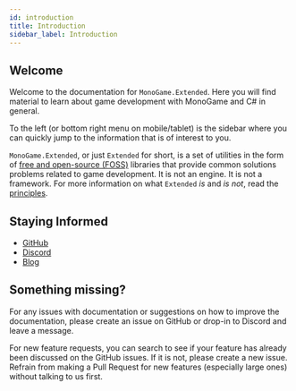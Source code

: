 ```yaml
---
id: introduction
title: Introduction
sidebar_label: Introduction
---
```


## Welcome

Welcome to the documentation for `MonoGame.Extended`. Here you will find material to learn about game development with MonoGame and C# in general.

To the left (or bottom right menu on mobile/tablet) is the sidebar where you can quickly jump to the information that is of interest to you.

`MonoGame.Extended`, or just `Extended` for short, is a set of utilities in the form of [free and open-source (FOSS)](https://en.wikipedia.org/wiki/Free_and_open-source_software) libraries that provide common solutions problems related to game development. It is not an engine. It is not a framework. For more information on what `Extended` *is* and *is not*, read the [principles](/docs/about/principles).

## Staying Informed

- [GitHub](https://github.com/craftworkgames/MonoGame.Extended)
- [Discord](https://discord.gg/BVXNYUf)
- [Blog](/blog)

## Something missing?

For any issues with documentation or suggestions on how to improve the documentation, please create an issue on GitHub or drop-in to Discord and leave a message.

For new feature requests, you can search to see if your feature has already been discussed on the GitHub issues. If it is not, please create a new issue. Refrain from making a Pull Request for new features (especially large ones) without talking to us first.






